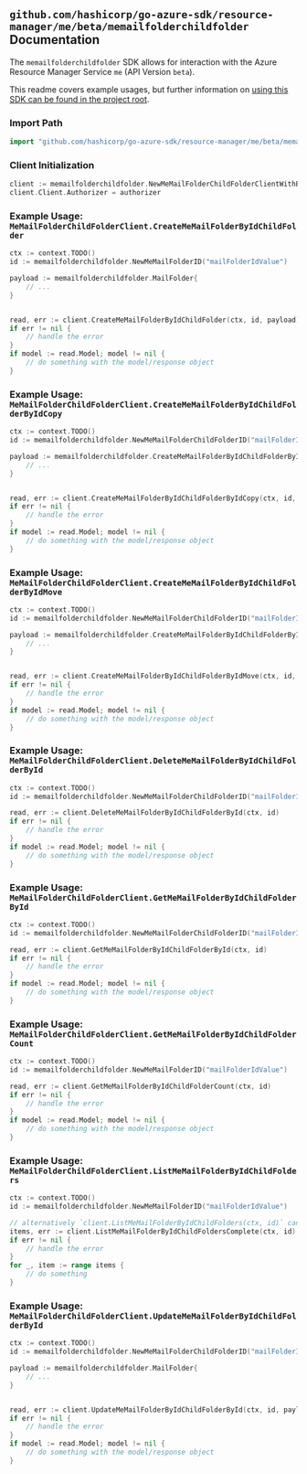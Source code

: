 
## `github.com/hashicorp/go-azure-sdk/resource-manager/me/beta/memailfolderchildfolder` Documentation

The `memailfolderchildfolder` SDK allows for interaction with the Azure Resource Manager Service `me` (API Version `beta`).

This readme covers example usages, but further information on [using this SDK can be found in the project root](https://github.com/hashicorp/go-azure-sdk/tree/main/docs).

### Import Path

```go
import "github.com/hashicorp/go-azure-sdk/resource-manager/me/beta/memailfolderchildfolder"
```


### Client Initialization

```go
client := memailfolderchildfolder.NewMeMailFolderChildFolderClientWithBaseURI("https://management.azure.com")
client.Client.Authorizer = authorizer
```


### Example Usage: `MeMailFolderChildFolderClient.CreateMeMailFolderByIdChildFolder`

```go
ctx := context.TODO()
id := memailfolderchildfolder.NewMeMailFolderID("mailFolderIdValue")

payload := memailfolderchildfolder.MailFolder{
	// ...
}


read, err := client.CreateMeMailFolderByIdChildFolder(ctx, id, payload)
if err != nil {
	// handle the error
}
if model := read.Model; model != nil {
	// do something with the model/response object
}
```


### Example Usage: `MeMailFolderChildFolderClient.CreateMeMailFolderByIdChildFolderByIdCopy`

```go
ctx := context.TODO()
id := memailfolderchildfolder.NewMeMailFolderChildFolderID("mailFolderIdValue", "mailFolderId1Value")

payload := memailfolderchildfolder.CreateMeMailFolderByIdChildFolderByIdCopyRequest{
	// ...
}


read, err := client.CreateMeMailFolderByIdChildFolderByIdCopy(ctx, id, payload)
if err != nil {
	// handle the error
}
if model := read.Model; model != nil {
	// do something with the model/response object
}
```


### Example Usage: `MeMailFolderChildFolderClient.CreateMeMailFolderByIdChildFolderByIdMove`

```go
ctx := context.TODO()
id := memailfolderchildfolder.NewMeMailFolderChildFolderID("mailFolderIdValue", "mailFolderId1Value")

payload := memailfolderchildfolder.CreateMeMailFolderByIdChildFolderByIdMoveRequest{
	// ...
}


read, err := client.CreateMeMailFolderByIdChildFolderByIdMove(ctx, id, payload)
if err != nil {
	// handle the error
}
if model := read.Model; model != nil {
	// do something with the model/response object
}
```


### Example Usage: `MeMailFolderChildFolderClient.DeleteMeMailFolderByIdChildFolderById`

```go
ctx := context.TODO()
id := memailfolderchildfolder.NewMeMailFolderChildFolderID("mailFolderIdValue", "mailFolderId1Value")

read, err := client.DeleteMeMailFolderByIdChildFolderById(ctx, id)
if err != nil {
	// handle the error
}
if model := read.Model; model != nil {
	// do something with the model/response object
}
```


### Example Usage: `MeMailFolderChildFolderClient.GetMeMailFolderByIdChildFolderById`

```go
ctx := context.TODO()
id := memailfolderchildfolder.NewMeMailFolderChildFolderID("mailFolderIdValue", "mailFolderId1Value")

read, err := client.GetMeMailFolderByIdChildFolderById(ctx, id)
if err != nil {
	// handle the error
}
if model := read.Model; model != nil {
	// do something with the model/response object
}
```


### Example Usage: `MeMailFolderChildFolderClient.GetMeMailFolderByIdChildFolderCount`

```go
ctx := context.TODO()
id := memailfolderchildfolder.NewMeMailFolderID("mailFolderIdValue")

read, err := client.GetMeMailFolderByIdChildFolderCount(ctx, id)
if err != nil {
	// handle the error
}
if model := read.Model; model != nil {
	// do something with the model/response object
}
```


### Example Usage: `MeMailFolderChildFolderClient.ListMeMailFolderByIdChildFolders`

```go
ctx := context.TODO()
id := memailfolderchildfolder.NewMeMailFolderID("mailFolderIdValue")

// alternatively `client.ListMeMailFolderByIdChildFolders(ctx, id)` can be used to do batched pagination
items, err := client.ListMeMailFolderByIdChildFoldersComplete(ctx, id)
if err != nil {
	// handle the error
}
for _, item := range items {
	// do something
}
```


### Example Usage: `MeMailFolderChildFolderClient.UpdateMeMailFolderByIdChildFolderById`

```go
ctx := context.TODO()
id := memailfolderchildfolder.NewMeMailFolderChildFolderID("mailFolderIdValue", "mailFolderId1Value")

payload := memailfolderchildfolder.MailFolder{
	// ...
}


read, err := client.UpdateMeMailFolderByIdChildFolderById(ctx, id, payload)
if err != nil {
	// handle the error
}
if model := read.Model; model != nil {
	// do something with the model/response object
}
```

